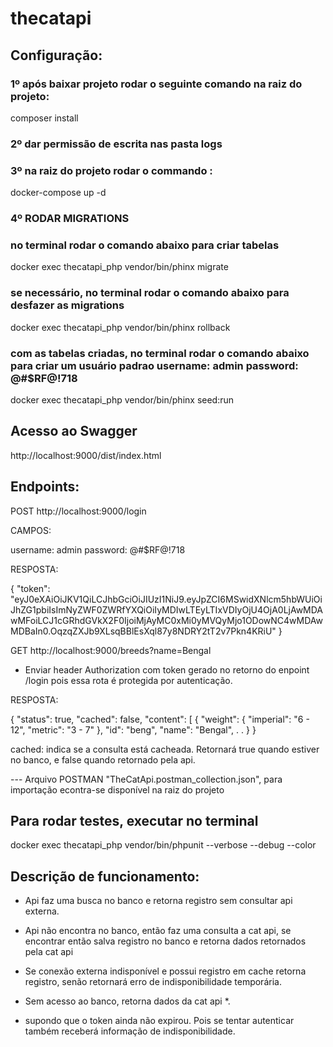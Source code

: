 # thecatapi
## Configuração:
### 1º após baixar projeto rodar o seguinte comando na raiz do projeto:
composer install

### 2º dar permissão de escrita nas pasta logs
### 3º na raiz do projeto rodar o commando :
docker-compose up -d

### 4º RODAR MIGRATIONS
### no terminal rodar o comando abaixo para criar tabelas
docker exec thecatapi_php vendor/bin/phinx migrate
### se necessário, no terminal rodar o comando abaixo para desfazer as migrations
docker exec thecatapi_php vendor/bin/phinx rollback
### com as tabelas criadas,  no terminal rodar o comando abaixo para criar um usuário padrao  username: admin password: @#$RF@!718
docker exec thecatapi_php vendor/bin/phinx seed:run

## Acesso ao Swagger
http://localhost:9000/dist/index.html
## Endpoints:

POST http://localhost:9000/login

CAMPOS:

username: admin
password: @#$RF@!718

RESPOSTA:

{
    "token": "eyJ0eXAiOiJKV1QiLCJhbGciOiJIUzI1NiJ9.eyJpZCI6MSwidXNlcm5hbWUiOiJhZG1pbiIsImNyZWF0ZWRfYXQiOiIyMDIwLTEyLTIxVDIyOjU4OjA0LjAwMDAwMFoiLCJ1cGRhdGVkX2F0IjoiMjAyMC0xMi0yMVQyMjo1ODowNC4wMDAwMDBaIn0.OqzqZXJb9XLsqBBlEsXql87y8NDRY2tT2v7Pkn4KRiU"
}


GET  http://localhost:9000/breeds?name=Bengal

* Enviar header Authorization com token gerado no retorno do enpoint /login pois essa rota é protegida por autenticação.

RESPOSTA:

{
    "status": true,
    "cached": false,
    "content": [
        {
            "weight": {
                "imperial": "6 - 12",
                "metric": "3 - 7"
            },
            "id": "beng",
            "name": "Bengal",
            .
            .
        }
}

cached: indica se a consulta está cacheada. Retornará true quando estiver no banco, e false quando retornado pela api.

--- Arquivo POSTMAN  "TheCatApi.postman_collection.json", para importação econtra-se disponível na raiz do projeto

## Para rodar testes, executar no terminal

docker exec thecatapi_php vendor/bin/phpunit --verbose --debug --color


## Descrição de funcionamento:

- Api faz uma busca no banco e retorna registro sem consultar api externa.

- Api não encontra no banco, então faz uma consulta a cat api, se encontrar então salva registro no banco e retorna dados retornados pela cat api

- Se conexão externa indisponível e possui registro em cache retorna registro, senão retornará erro de indisponibilidade temporária.

- Sem acesso ao banco, retorna dados da cat api *.

* supondo que o token ainda não expirou. Pois se tentar autenticar também receberá informação de indisponibilidade.
